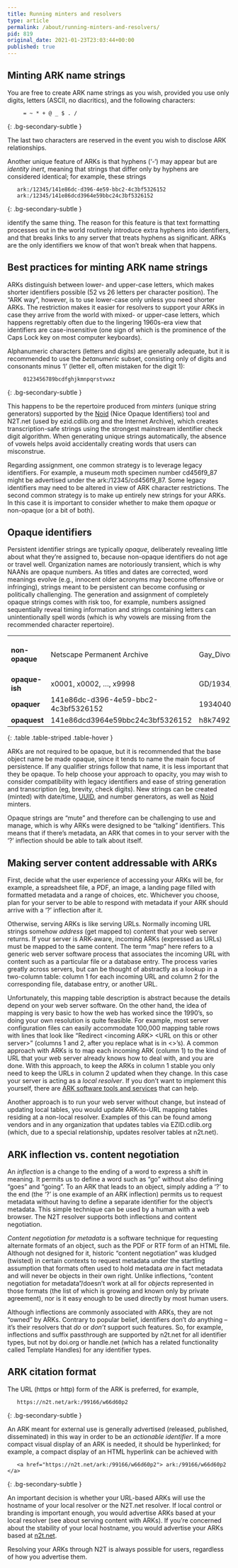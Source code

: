 ```yaml
---
title: Running minters and resolvers
type: article
permalink: /about/running-minters-and-resolvers/
pid: 819
original_date: 2021-01-23T23:03:44+00:00
published: true
---
```


## Minting ARK name strings

You are free to create ARK name strings as you wish, provided you use only
digits, letters (ASCII, no diacritics), and the following characters:

         = ~ * + @ _ $ . /
{: .bg-secondary-subtle }

The last two characters are reserved in the event you wish to disclose ARK
relationships.

Another unique feature of ARKs is that hyphens (‘-‘) may appear but are
*identity inert*, meaning that strings that differ only by hyphens are
considered identical; for example, these strings

       ark:/12345/141e86dc-d396-4e59-bbc2-4c3bf5326152
       ark:/12345/141e86dcd3964e59bbc24c3bf5326152
{: .bg-secondary-subtle }

identify the same thing. The reason for this feature is that text formatting
processes out in the world routinely introduce extra hyphens into identifiers,
and that breaks links to any server that treats hyphens as significant. ARKs
are the only identifiers we know of that won’t break when that happens.

## Best practices for minting ARK name strings

ARKs distinguish between lower- and upper-case letters, which makes shorter
identifiers possible (52 vs 26 letters per character position). The “ARK way”,
however, is to use lower-case only unless you need shorter ARKs. The
restriction makes it easier for resolvers to support your ARKs in case they
arrive from the world with mixed- or upper-case letters, which happens
regrettably often due to the lingering 1960s-era view that identifiers are
case-insensitive (one sign of which is the prominence of the Caps Lock key on
most computer keyboards).

Alphanumeric characters (letters and digits) are generally adequate, but it is
recommended to use the *betanumeric* subset, consisting only of digits and
consonants minus ‘l’ (letter ell, often mistaken for the digit 1):

         0123456789bcdfghjkmnpqrstvwxz
{: .bg-secondary-subtle }

This happens to be the repertoire produced from *minters* (unique string
generators) supported by the [Noid] (Nice Opaque Identifiers) tool and N2T.net
(used by ezid.cdlib.org and the Internet Archive), which creates
transcription-safe strings using the strongest mainstream identifier check
digit algorithm. When generating unique strings automatically, the absence of
vowels helps avoid accidentally creating words that users can misconstrue.

Regarding assignment, one common strategy is to leverage legacy identifiers.
For example, a museum moth specimen number cd456f9_87 might be advertised
under the ark:/12345/cd456f9_87. Some legacy identifiers may need to be
altered in view of ARK character restrictions. The second common strategy is
to make up entirely new strings for your ARKs. In this case it is important to
consider whether to make them *opaque* or non-opaque (or a bit of both).

## Opaque identifiers

Persistent identifier strings are typically *opaque*, deliberately revealing
little about what they’re assigned to, because non-opaque identifiers do not
age or travel well. Organization names are notoriously transient, which is why
NAANs are opaque numbers. As titles and dates are corrected, word meanings
evolve (e.g., innocent older acronyms may become offensive or infringing),
strings meant to be persistent can become confusing or politically
challenging. The generation and assignment of completely opaque strings comes
with risk too, for example, numbers assigned sequentially reveal timing
information and strings containing letters can unintentionally spell words
(which is why vowels are missing from the recommended character repertoire).

|                |                                      |                           |                        |
|----------------|--------------------------------------|---------------------------|------------------------|
| **non-opaque** | Netscape Permanent Archive           | Gay_Divorcee_1934_April_1 | Name-to-Thing Resolver |
| **opaque-ish** | x0001, x0002, …, x9998               | GD/1934/04/01             | n2t.net                |
| **opaquer**    | 141e86dc-d396-4e59-bbc2-4c3bf5326152 | 19340401                  | n2t                    |
| **opaquest**   | 141e86dcd3964e59bbc24c3bf5326152     | h8k74926g                 | 12148                  |
{: .table .table-striped .table-hover }

ARKs are not required to be opaque, but it is recommended that the base object
name be made opaque, since it tends to name the main focus of persistence. If
any qualifier strings follow that name, it is less important that they be
opaque. To help choose your approach to opacity, you may wish to consider
compatibility with legacy identifiers and ease of string generation and
transcription (eg, brevity, check digits). New strings can be created (minted)
with date/time, [UUID], and number generators, as well as [Noid] minters.

Opaque strings are “mute” and therefore can be challenging to use and manage,
which is why ARKs were designed to be “talking” identifiers. This means that
if there’s metadata, an ARK that comes in to your server with the ‘?’
inflection should be able to talk about itself.

## Making server content addressable with ARKs

First, decide what the user experience of accessing your ARKs will be, for
example, a spreadsheet file, a PDF, an image, a landing page filled with
formatted metadata and a range of choices, etc. Whichever you choose, plan for
your server to be able to respond with metadata if your ARK should arrive with
a ‘?’ inflection after it.

Otherwise, serving ARKs is like serving URLs. Normally incoming URL strings
somehow *address* (get mapped to) content that your web server returns. If
your server is ARK-aware, incoming ARKs (expressed as URLs) must be mapped to
the same content. The term “map” here refers to a generic web server software
process that associates the incoming URL with content such as a particular
file or a database entry. The process varies greatly across servers, but can
be thought of abstractly as a lookup in a two-column table: column 1 for each
incoming URL and column 2 for the corresponding file, database entry, or
another URL.

Unfortunately, this mapping table description is abstract because the details
depend on your web server software. On the other hand, the idea of mapping is
very basic to how the web has worked since the 1990’s, so doing your own
resolution is quite feasible. For example, most server configuration files can
easily accommodate 100,000 mapping table rows with lines that look like
“Redirect &lt;incoming ARK&gt; &lt;URL on this or other server&gt;” (columns 1
and 2, after you replace what is in &lt;&gt;’s). A common approach with ARKs
is to map each incoming ARK (column 1) to the kind of URL that your web server
already knows how to deal with, and you are done. With this approach, to keep
the ARKs in column 1 stable you only need to keep the URLs in column 2 updated
when they change. In this case your server is acting as a *local resolver*. If
you don’t want to implement this yourself, there are [ARK software tools and
services] that can help.

Another approach is to run your web server without change, but instead of
updating local tables, you would update ARK-to-URL mapping tables residing at
a non-local resolver. Examples of this can be found among vendors and in any
organization that updates tables via EZID.cdlib.org (which, due to a special
relationship, updates resolver tables at n2t.net).

## ARK inflection vs. content negotiation

An *inflection* is a change to the ending of a word to express a shift in
meaning. It permits us to define a word such as “go” without also defining
“goes” and “going”. To an ARK that leads to an object, simply adding a ‘?’ to
the end (the ‘?’ is one example of an ARK inflection) permits us to request
metadata without having to define a separate identifier for the object’s
metadata. This simple technique can be used by a human with a web browser. The
N2T resolver supports both inflections and content negotiation.

*Content negotiation for metadata* is a software technique for requesting
alternate formats of an object, such as the PDF or RTF form of an HTML file.
Although not designed for it, historic “content negotiation” was kludged
(twisted) in certain contexts to request metadata under the startling
assumption that formats often used to hold metadata *are* in fact metadata and
will never be objects in their own right. Unlike inflections, “content
negotiation for metadata”/doesn’t work at all for *objects* represented in
those formats (the list of which is growing and known only by private
agreement), nor is it easy enough to be used directly by most human users.

Although inflections are commonly associated with ARKs, they are not “owned”
by ARKs. Contrary to popular belief, identifiers don’t *do* anything – it’s
their resolvers that *do* or *don’t* support such features. So, for example,
inflections and suffix passthrough are supported by n2t.net for all identifier
types, but not by doi.org or handle.net (which has a related functionality
called Template Handles) for any identifier types.

## ARK citation format

The URL (https or http) form of the ARK is preferred, for example,

       https://n2t.net/ark:/99166/w66d60p2
{: .bg-secondary-subtle }

An ARK meant for external use is generally advertised (released, published,
disseminated) in this way in order to be an *actionable* *identifier*. If a
more compact visual display of an ARK is needed, it should be hyperlinked; for
example, a compact display of an HTML hyperlink can be achieved with

       <a href="https://n2t.net/ark:/99166/w66d60p2"> ark:/99166/w66d60p2 </a>
{: .bg-secondary-subtle }

An important decision is whether your URL-based ARKs will use the hostname of
your local resolver or the N2T.net resolver. If local control or branding is
important enough, you would advertise ARKs based at your local resolver (see
about serving content with ARKs). If you’re concerned about the stability of
your local hostname, you would advertise your ARKs based at [n2t.net].

Resolving your ARKs through N2T is always possible for users, regardless of
how you advertise them.

[Noid]: http://n2t.net/e/noid.html
[UUID]: https://en.wikipedia.org/w/index.php?title=Universally_unique_identifier&oldid=906541334
[ARK software tools and services]: /resources/
[n2t.net]: http://n2t.net/
